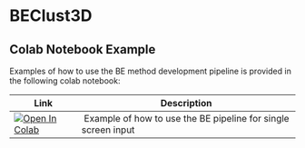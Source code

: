 # BEClust3D

## Colab Notebook Example

Examples of how to use the BE method development pipeline is provided in the following colab notebook: 

| Link | Description |
|---------|-------------|
[![Open In Colab](https://colab.research.google.com/assets/colab-badge.svg)](https://colab.research.google.com/github/pia-francesca/ema/blob/main/colab_notebooks/application_example_ion_channel_proteins.ipynb) | Example of how to use the BE pipeline for single screen input